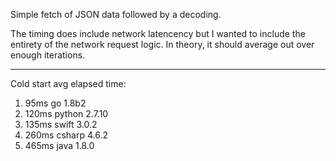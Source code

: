 Simple fetch of JSON data followed by a decoding.

The timing does include network latencency but I wanted to include the entirety of the network request logic. In theory, it should average out over enough iterations. 

---

Cold start avg elapsed time:

1. 95ms go 1.8b2
1. 120ms python 2.7.10
1. 135ms swift 3.0.2
1. 260ms csharp	4.6.2
1. 465ms java	1.8.0

